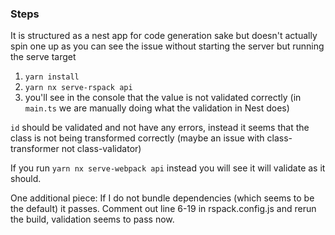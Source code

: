 ### Steps

It is structured as a nest app for code generation sake but doesn't actually spin one up as you can see the issue without starting the server but running the serve target

1. `yarn install`
2. `yarn nx serve-rspack api`
3. you'll see in the console that the value is not validated correctly (in `main.ts` we are manually doing what the validation in Nest does)

`id` should be validated and not have any errors, instead it seems that the class is not being transformed correctly (maybe an issue with class-transformer not class-validator)

If you run `yarn nx serve-webpack api` instead you will see it will validate as it should.

One additional piece: If I do not bundle dependencies (which seems to be the default) it passes. Comment out line 6-19 in rspack.config.js and rerun the build, validation seems to pass now.
